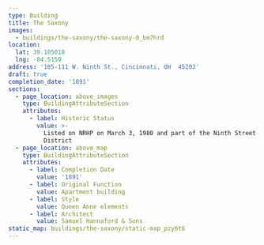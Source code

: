 ```yaml
---
type: Building
title: The Saxony
images:
  - buildings/the-saxony/the-saxony-0_bm7hrd
location:
  lat: 39.105018
  lng: -84.5159
address: '105-111 W. Ninth St., Cincinnati, OH  45202'
draft: true
completion_date: '1891'
sections:
  - page_location: above_images
    type: BuildingAttributeSection
    attributes:
      - label: Historic Status
        value: >-
          Listed on NRHP on March 3, 1980 and part of the Ninth Street Historic
          District
  - page_location: above_map
    type: BuildingAttributeSection
    attributes:
      - label: Completion Date
        value: '1891'
      - label: Original Function
        value: Apartment building
      - label: Style
        value: Queen Anne elements
      - label: Architect
        value: Samuel Hannaford & Sons
static_map: buildings/the-saxony/static-map_pzy6t6
---
```


